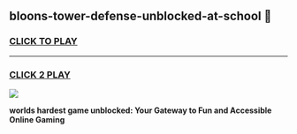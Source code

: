 
## bloons-tower-defense-unblocked-at-school 👋
<h3>
<a href="https://premium.freeplayer.one?title=bloons-tower-defense-unblocked-at-school&ref=14F">CLICK TO PLAY</a></h3>
<hr>

<h3>
<a href="https://premium.freeplayer.one?title=bloons-tower-defense-unblocked-at-school&ref=14F">CLICK 2 PLAY</a>
  
</h3>

<a href="https://premium.freeplayer.one?title=bloons-tower-defense-unblocked-at-school&ref=12F/"><img src="https://clearcache.store/games.png"></a>


**worlds hardest game unblocked: Your Gateway to Fun and Accessible Online Gaming**
